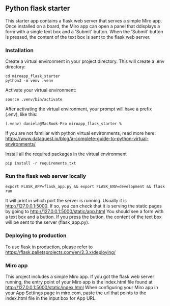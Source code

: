 ## Python flask starter
This starter app contains a flask web server that serves a simple Miro app. Once installed on a board, the Miro app can open a panel that ddisplays a form with a single text box and a 'Submit' button. When the 'Submit' button is pressed, the content of the text box is sent to the flask web server.

### Installation

Create a virtual environment in your project directory. This will create a .env directory:

```
cd miroapp_flask_starter
python3 -m venv .venv
```

Activate your virtual environment:

```
source .venv/bin/activate
```

After activating the virtual environment, your prompt will have a prefix (.env), like this:

```
(.venv) daniela@MacBook-Pro miroapp_flask_starter %
```

If you are not familiar with python virtual environments, read more here: https://www.dataquest.io/blog/a-complete-guide-to-python-virtual-environments/

Install all the required packages in the virtual environment

```
pip install -r requirements.txt
```

### Run the flask web server locally

```
export FLASK_APP=flask_app.py && export FLASK_ENV=development && flask run
```

It will print in which port the server is running. Usually it is http://127.0.0.1:5000. If so, you can check that it is serving the static pages by going to http://127.0.0.1:5000/static/app.html
You should see a form with a text box and a button. If you press the button, the content of the text box will be sent to the server (flask_app.py).

### Deploying to production

To use flask in production, please refer to https://flask.palletsprojects.com/en/2.3.x/deploying/

### Miro app

This project includes a simple Miro app. If you got the flask web server running, the entry point of your Miro app is the index.html file found at http://127.0.0.1:5000/static/index.html
When configuring your Miro app in your App Settings page in miro.com, paste the url that points to the index.html file in the input box for App URL. 
